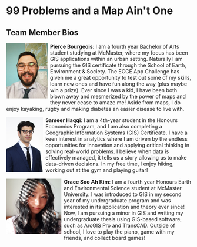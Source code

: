 # 99 Problems and a Map Ain't One

## Team Member Bios

<img src="../images/pierce.jpg" style="max-height:150px; margin:0 .5em .25em 0; float: left;" /> **Pierce Bourgeois**: I am a fourth year Bachelor of Arts student studying at McMaster, where my focus has been GIS applications within an urban setting. Naturally I am pursuing the GIS certificate through the School of Earth, Environment & Society. The ECCE App Challenge has given me a great opportunity to test out some of my skills, learn new ones and have fun along the way (plus maybe win a prize). Ever since I was a kid, I have been both blown away and mesmerized by the power of maps and they never cease to amaze me! Aside from maps, I do enjoy kayaking, rugby and making diabetes an easier disease to live with.<br style="clear:both;" />

<img src="../images/sameer.jpg" style="max-height:150px; margin:0 .5em .25em 0; float: left;" /> **Sameer Haqqi**: I am a 4th-year student in the Honours Economics Program, and I am also completing a Geographic Information Systems (GIS) Certificate. I have a keen interest in analytics where I am driven by the endless opportunities for innovation and applying critical thinking in solving real-world problems. I believe when data is effectively managed, it tells us a story allowing us to make data-driven decisions. In my free time, I enjoy hiking, working out at the gym and playing guitar!<br style="clear:both;" />

<img src="../images/grace.jpg" style="max-height:150px; margin:0 .5em .25em 0; float: left;" /> **Grace Soo Ah Kim**: I am a fourth year Honours Earth and Environmental Science student at McMaster University. I was introduced to GIS in my second year of my undergraduate program and was interested in its application and theory ever since! Now, I am pursuing a minor in GIS and writing my undergraduate thesis using GIS-based software, such as ArcGIS Pro and TransCAD. Outside of school, I love to play the piano, game with my friends, and collect board games!<br style="clear:both;" />